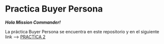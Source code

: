 # Practica Buyer Persona

***Hola Mission Commander!***

La práctica Buyer Persona se encuentra en este repositorio y en el siguiente link --> [PRACTICA 2](https://1drv.ms/b/s!AvA1ESfRDaZLrERDKP8KnvjUYe32?e=3EWBrr)
